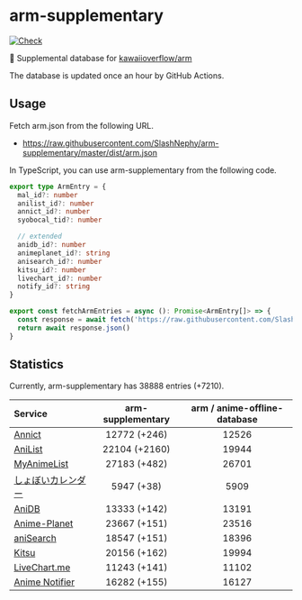 # arm-supplementary

[![Check](https://github.com/SlashNephy/arm-supplementary/actions/workflows/check-node.yml/badge.svg)](https://github.com/SlashNephy/arm-supplementary/actions/workflows/check-node.yml)

💊 Supplemental database for [kawaiioverflow/arm](https://github.com/kawaiioverflow/arm)

The database is updated once an hour by GitHub Actions.

## Usage

Fetch arm.json from the following URL.

- https://raw.githubusercontent.com/SlashNephy/arm-supplementary/master/dist/arm.json

In TypeScript, you can use arm-supplementary from the following code.

```TypeScript
export type ArmEntry = {
  mal_id?: number
  anilist_id?: number
  annict_id?: number
  syobocal_tid?: number

  // extended
  anidb_id?: number
  animeplanet_id?: string
  anisearch_id?: number
  kitsu_id?: number
  livechart_id?: number
  notify_id?: string
}

export const fetchArmEntries = async (): Promise<ArmEntry[]> => {
  const response = await fetch('https://raw.githubusercontent.com/SlashNephy/arm-supplementary/master/dist/arm.json')
  return await response.json()
}
```

## Statistics

Currently, arm-supplementary has 38888 entries (+7210).

| Service                                     | arm-supplementary | arm / anime-offline-database |
| :------------------------------------------ | :---------------: | :--------------------------: |
| [Annict](https://annict.com)                |   12772 (+246)    |            12526             |
| [AniList](https://anilist.co)               |   22104 (+2160)   |            19944             |
| [MyAnimeList](https://myanimelist.net)      |   27183 (+482)    |            26701             |
| [しょぼいカレンダー](https://cal.syoboi.jp) |    5947 (+38)     |             5909             |
| [AniDB](https://anidb.net)                  |   13333 (+142)    |            13191             |
| [Anime-Planet](https://anime-planet.com)    |   23667 (+151)    |            23516             |
| [aniSearch](https://anisearch.com)          |   18547 (+151)    |            18396             |
| [Kitsu](https://kitsu.io)                   |   20156 (+162)    |            19994             |
| [LiveChart.me](https://livechart.me)        |   11243 (+141)    |            11102             |
| [Anime Notifier](https://notify.moe)        |   16282 (+155)    |            16127             |
